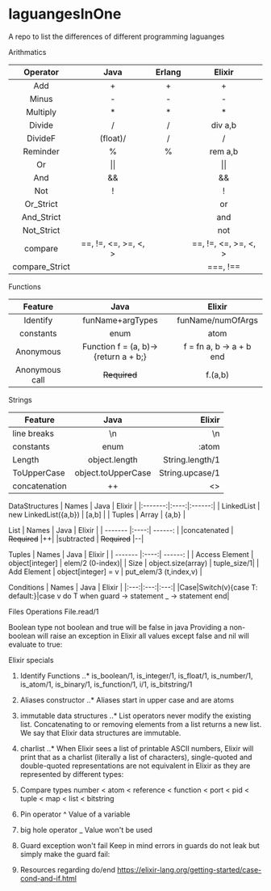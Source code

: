 # laguangesInOne
A repo to list the differences of different programming laguanges


Arithmatics

| Operator | Java | Erlang | Elixir |
|:---:|:---:|:---:|:---:|
|     Add   | + | + | + |
|   Minus   | - | - | - |
|  Multiply | * | * | * |
|  Divide   | / | / | div a,b |
|  DivideF  | (float)/| / | / |
| Reminder  | % | % | rem a,b|
| Or        | \|\| | | \|\| |
| And       | && | | && |
| Not       | ! | | ! |
| Or_Strict |  | | or |
| And_Strict |  | | and |
| Not_Strict |  | | not |
| compare | ==, !=, <=, >=, <, > |  | ==, !=, <=, >=, <, > |
| compare_Strict |  |  | ===, !== |


Functions

| Feature | Java | Elixir  |
|:---:|:---:|:---:|
| Identify| funName+argTypes | funName/numOfArgs |
| constants| enum | atom |
| Anonymous | Function f = (a, b)->{return a + b;} | f = fn a, b -> a + b end |
| Anonymous call| ~~Required~~ | f.(a,b) |

Strings

| Feature | Java | Elixir  |
| ------- |:----:| ------: |
| line breaks | \\n | \\n |
| constants| enum | :atom |
| Length  | object.length | String.length/1 |
| ToUpperCase | object.toUpperCase | String.upcase/1 |
| concatenation | ++ | <> |


DataStructures
| Names | Java | Elixir  |
|:-------:|:----:|:------:|
| LinkedList | new LinkedList({a,b}) | \[a,b\] |
| Tuples     | Array  | {a,b} |

List
| Names | Java | Elixir  |
| ------- |:----:| ------: |
|concatenated |  ~~Required~~ |++|
|subtracted  |  ~~Required~~  |--|

Tuples
| Names | Java | Elixir  |
| ------- |:----:| ------: |
| Access Element |  object\[integer\] | elem/2 (0-index)|
|  Size |  object.size(array) | tuple_size/1|
| Add Element | object\[integer\] = v | put_elem/3 (t,index,v) |

Conditions
| Names | Java | Elixir  |
|:---:|:---:|:---:|
|Case|Switch(v){case T: default:}|case v do T when guard -> statement _ -> statement end|



Files Operations
File.read/1

Boolean
type not boolean and true will be false in java
Providing a non-boolean will raise an exception in Elixir
all values except false and nil will evaluate to true:

Elixir specials
1. Identify Functions
..* is_boolean/1, is_integer/1, is_float/1, is_number/1, is_atom/1, is_binary/1, is_function/1, i/1, is_bitstring/1

2. Aliases constructor
..* Aliases start in upper case and are atoms

3. immutable data structures
..* List operators never modify the existing list. Concatenating to or removing elements from a list returns a new list. We say that Elixir data structures are immutable.

4. charlist
..* When Elixir sees a list of printable ASCII numbers, Elixir will print that as a charlist (literally a list of characters), single-quoted and double-quoted representations are not equivalent in Elixir as they are represented by different types:

5. Compare types
number < atom < reference < function < port < pid < tuple < map < list < bitstring

6. Pin operator ^
Value of a variable

7. big hole operator _
Value won't be used

8. Guard exception won't fail
Keep in mind errors in guards do not leak but simply make the guard fail:

9. Resources regarding do/end
https://elixir-lang.org/getting-started/case-cond-and-if.html

